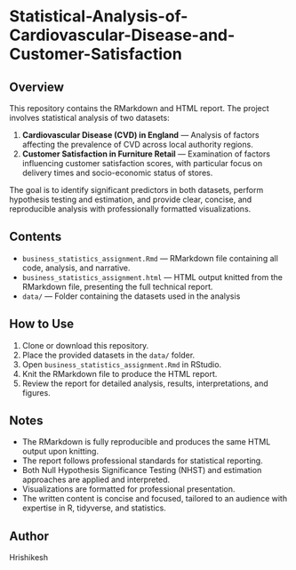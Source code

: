 # Statistical-Analysis-of-Cardiovascular-Disease-and-Customer-Satisfaction

## Overview

This repository contains the RMarkdown and HTML report. The project involves statistical analysis of two datasets:

1. **Cardiovascular Disease (CVD) in England** — Analysis of factors affecting the prevalence of CVD across local authority regions.
2. **Customer Satisfaction in Furniture Retail** — Examination of factors influencing customer satisfaction scores, with particular focus on delivery times and socio-economic status of stores.

The goal is to identify significant predictors in both datasets, perform hypothesis testing and estimation, and provide clear, concise, and reproducible analysis with professionally formatted visualizations.

## Contents

- `business_statistics_assignment.Rmd` — RMarkdown file containing all code, analysis, and narrative.
- `business_statistics_assignment.html` — HTML output knitted from the RMarkdown file, presenting the full technical report.
- `data/` — Folder containing the datasets used in the analysis


## How to Use

1. Clone or download this repository.
2. Place the provided datasets in the `data/` folder.
3. Open `business_statistics_assignment.Rmd` in RStudio.
4. Knit the RMarkdown file to produce the HTML report.
5. Review the report for detailed analysis, results, interpretations, and figures.

## Notes

- The RMarkdown is fully reproducible and produces the same HTML output upon knitting.
- The report follows professional standards for statistical reporting.
- Both Null Hypothesis Significance Testing (NHST) and estimation approaches are applied and interpreted.
- Visualizations are formatted for professional presentation.
- The written content is concise and focused, tailored to an audience with expertise in R, tidyverse, and statistics.

## Author

Hrishikesh

